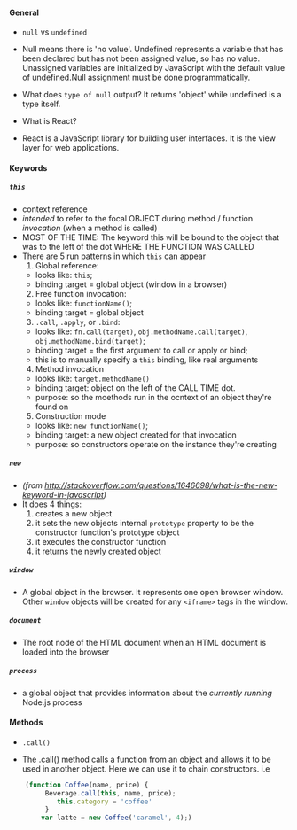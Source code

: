 #### General
* `null` vs `undefined`
 - Null means there is 'no value'. Undefined represents a    variable that has been declared but has not been assigned value, so has no value.
  Unassigned variables are initialized by JavaScript with the default value of undefined.Null assignment must be done programmatically.


* What does `type of null` output? It returns 'object' while undefined is a type itself.

* What is React?
 - React is a JavaScript library for building user interfaces. It is the view layer for web applications.

#### Keywords
##### `this`
  * context reference
  * _intended_ to refer to the focal OBJECT during method / function _invocation_ (when a method is called)
  * MOST OF THE TIME: The keyword this will be bound to the object that was to the left of the dot WHERE THE FUNCTION WAS CALLED
  * There are 5 run patterns in which `this` can appear
    1. Global reference:
      - looks like: `this`;
      - binding target = global object (window in a browser)
    2. Free function invocation:
      - looks like: `functionName()`;
      - binding target = global object
    3. `.call`, `.apply`, or `.bind`:
      - looks like: `fn.call(target)`, `obj.methodName.call(target)`,
      `obj.methodName.bind(target)`;
      - binding target = the first argument to call or apply or bind;
      - this is to manually specify a `this` binding, like real arguments
    4. Method invocation
      - looks like: `target.methodName()`
      - binding target: object on the left of the CALL TIME dot.
      - purpose: so the moethods run in the ocntext of an object they're found on
    5. Construction mode
      - looks like: `new functionName()`;
      - binding target: a new object created for that invocation
      - purpose: so constructors operate on the instance they're creating

##### `new`
 - *(from http://stackoverflow.com/questions/1646698/what-is-the-new-keyword-in-javascript)*
 - It does 4 things:
    1. creates a new object
    2. it sets the new objects internal `prototype` property to be the constructor function's prototype object
    3. it executes the constructor function
    4. it returns the newly created object

##### `window`
 - A global object in the browser. It represents one open browser window. Other `window` objects will be created for any `<iframe>` tags in the window.

##### `document`
 - The root node of the HTML document when an HTML document is loaded into the browser

##### `process`
 - a global object that provides information about the _currently running_ Node.js process

#### Methods
* `.call()`
 - The .call() method calls a function from an object and allows it to be used in another object. Here we can use it to chain constructors.
i.e

```JavaScript
    (function Coffee(name, price) {
         Beverage.call(this, name, price);
            this.category = 'coffee'
         }
        var latte = new Coffee('caramel', 4);)
```
